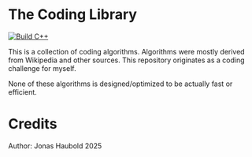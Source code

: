 # The Coding Library

[![Build C++](https://github.com/Honigkuchen/the-coding-library/actions/workflows/main.yml/badge.svg)](https://github.com/Honigkuchen/the-coding-library/actions/workflows/main.yml)

This is a collection of coding algorithms.
Algorithms were mostly derived from Wikipedia and other sources.
This repository originates as a coding challenge for myself.

None of these algorithms is designed/optimized to be actually fast or efficient.

# Credits
Author: Jonas Haubold
2025